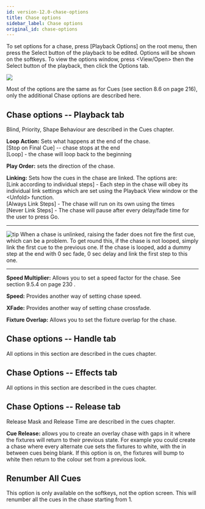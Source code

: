 ```yaml
---
id: version-12.0-chase-options
title: Chase options
sidebar_label: Chase options
original_id: chase-options
---
```


To set options for a chase, press \[Playback Options\] on the root menu,
then press the Select button of the playback to be edited. Options will
be shown on the softkeys. To view the options window, press
\<View/Open\> then the Select button of the playback, then click the
Options tab.

![](/docs/images/image251.png)

Most of the options are the same as for Cues (see section 8.6 on page
216), only the additional Chase options are described here.

Chase options -- Playback tab
-----------------------------

Blind, Priority, Shape Behaviour are described in the Cues chapter.

**Loop Action:** Sets what happens at the end of the chase.\
\[Stop on Final Cue\] -- chase stops at the end\
\[Loop\] - the chase will loop back to the beginning

**Play Order:** sets the direction of the chase.

**Linking:** Sets how the cues in the chase are linked. The options
are:\
\[Link according to individual steps\] - Each step in the chase will
obey its individual link settings which are set using the Playback View
window or the \<Unfold\> function.\
\[Always Link Steps\] - The chase will run on its own using the times\
\[Never Link Steps\] - The chase will pause after every delay/fade time
for the user to press Go.

  -------------------------------------------------------------------------------------------- ----------------------------------------------------------------------------------------------------------------------------------------------------------------------------------------------------------------------------------------------------------------------------------------------------------------------
  ![tip](/docs/images/image7.png)   When a chase is unlinked, raising the fader does not fire the first cue, which can be a problem. To get round this, if the chase is not looped, simply link the first cue to the previous one. If the chase is looped, add a dummy step at the end with 0 sec fade, 0 sec delay and link the first step to this one.
  -------------------------------------------------------------------------------------------- ----------------------------------------------------------------------------------------------------------------------------------------------------------------------------------------------------------------------------------------------------------------------------------------------------------------------

**Speed Multiplier:** Allows you to set a speed factor for the chase.
See section 9.5.4 on page 230 .

**Speed:** Provides another way of setting chase speed.

**XFade:** Provides another way of setting chase crossfade.

**Fixture Overlap:** Allows you to set the fixture overlap for the
chase.

Chase options -- Handle tab
---------------------------

All options in this section are described in the cues chapter.

Chase Options -- Effects tab
----------------------------

All options in this section are described in the cues chapter.

Chase Options -- Release tab
----------------------------

Release Mask and Release Time are described in the cues chapter.

**Cue Release:** allows you to create an overlay chase with gaps in it
where the fixtures will return to their previous state. For example you
could create a chase where every alternate cue sets the fixtures to
white, with the in between cues being blank. If this option is on, the
fixtures will bump to white then return to the colour set from a
previous look.

Renumber All Cues
-----------------

This option is only available on the softkeys, not the option screen.
This will renumber all the cues in the chase starting from 1.


